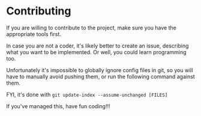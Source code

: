 # Contributing
If you are willing to contribute to the project, make sure you have the appropriate tools first.

In case you are not a coder, it's likely better to create an issue, describing what you want to be implemented. Or well, you could learn programming too.

Unfortunately it's impossible to globally ignore config files in git, so you will have to manually avoid pushing them, or run the following command against them.

FYI, it's done with `git update-index --assume-unchanged [FILES]`

If you've managed this, have fun coding!!!
